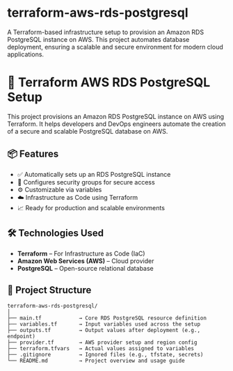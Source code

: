 # terraform-aws-rds-postgresql
A Terraform-based infrastructure setup to provision an Amazon RDS PostgreSQL instance on AWS. This project automates database deployment, ensuring a scalable and secure environment for modern cloud applications.


# 🚀 Terraform AWS RDS PostgreSQL Setup

This project provisions an Amazon RDS PostgreSQL instance on AWS using Terraform. It helps developers and DevOps engineers automate the creation of a secure and scalable PostgreSQL database on AWS.

## 📦 Features
- ✅ Automatically sets up an RDS PostgreSQL instance
- 🔐 Configures security groups for secure access
- ⚙️ Customizable via variables
- ☁️ Infrastructure as Code using Terraform
- 📈 Ready for production and scalable environments

## 🛠️ Technologies Used
- **Terraform** – For Infrastructure as Code (IaC)
- **Amazon Web Services (AWS)** – Cloud provider
- **PostgreSQL** – Open-source relational database

## 📂 Project Structure
```plaintext
terraform-aws-rds-postgresql/
│
├── main.tf            → Core RDS PostgreSQL resource definition
├── variables.tf       → Input variables used across the setup
├── outputs.tf         → Output values after deployment (e.g., endpoint)
├── provider.tf        → AWS provider setup and region config
├── terraform.tfvars   → Actual values assigned to variables
├── .gitignore         → Ignored files (e.g., tfstate, secrets)
└── README.md          → Project overview and usage guide

